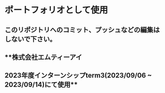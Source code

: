 # ポートフォリオとして使用

## **このリポジトリへのコミット、プッシュなどの編集はしないで下さい。**

## **株式会社エムティーアイ 
## 2023年度インターンシップterm3(2023/09/06 ~ 2023/09/14)にて使用**
